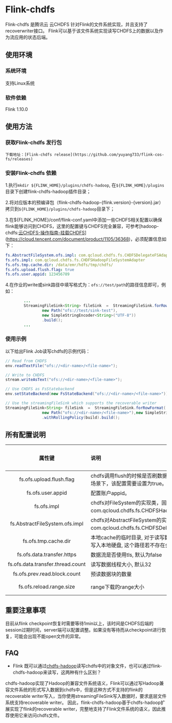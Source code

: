# Flink-chdfs

Flink-chdfs 是腾讯云 云CHDFS 针对Flink的文件系统实现，并且支持了recoverwriter接口。 Flink可以基于该文件系统实现读写CHDFS上的数据以及作为流应用的状态后端。

## 使用环境

### 系统环境

支持Linux系统

### 软件依赖

Flink 1.10.0


## 使用方法

### 获取Flink-chdfs 发行包

    下载地址：[Flink-chdfs release](https://github.com/yuyang733/flink-cos-fs/releases)


### 安装Flink-chdfs 依赖

1.执行`mkdir ${FLINK_HOME}/plugins/chdfs-hadoop`,  在`${FLINK_HOME}/plugins`目录下创建flink-chdfs-hadoop插件目录；

2.将对应版本的预编译包（flink-chdfs-hadoop-{flink.version}-{version}.jar）拷贝到`${FLINK_HOME}/plugins/chdfs-hadoop`目录下；

3.在${FLINK_HOME}/conf/flink-conf.yaml中添加一些CHDFS相关配置以确保flink能够访问到CHDFS，这里的配置键与CHDFS完全兼容，可参考[hadoop-chdfs:[云CHDFS-操作指南-挂载CHDFS](https://cloud.tencent.com/document/product/1105/36368)](https://cloud.tencent.com/document/product/1105/36368)，必须配置信息如下：

```yaml
fs.AbstractFileSystem.ofs.impl: com.qcloud.chdfs.fs.CHDFSDelegateFSAdapter
fs.ofs.impl: com.qcloud.chdfs.fs.CHDFSHadoopFileSystemAdapter
fs.ofs.tmp.cache.dir: /data/emr/hdfs/tmp/chdfs/
fs.ofs.upload.flush.flag: true
fs.ofs.user.appid: 123456789
```

4.在作业的write或sink路径中填写格式为：```ofs://test/path```的路径信息即可，例如：

```java
        ...
        StreamingFileSink<String> fileSink  =  StreamingFileSink.forRowFormat(
                new Path("ofs://test/sink-test"),
                new SimpleStringEncoder<String>("UTF-8"))
                .build();
        ...
```

### 使用示例

以下给出Flink Job读写chdfs的示例代码：

```Java
// Read from CHDFS 
env.readTextFile("ofs://<dir-name>/<file-name>");

// Write to CHDFS
stream.writeAsText("ofs://<dir-name>/<file-name>");

// Use CHDFS as FsStatebackend
env.setStateBackend(new FsStateBackend("ofs://<dir-name>/<file-name>"));

// Use the streamingFileSink which supports the recoverable writer
StreamingFileSink<String> fileSink  =  StreamingFileSink.forRowFormat(
                new Path("ofs://<dir-name>/<file-name>"),new SimpleStringEncoder<String>("UTF-8"))
                .withRollingPolicy(build).build();

```


## 所有配置说明

| 属性键                             | 说明                | 默认值 | 必填项 |
|:-----------------------------------:|:--------------------|:-----:|:---:|
|fs.ofs.upload.flush.flag|chdfs调用flush的时候是否刷数据, 默认false。但是在flink 场景下，该配置需要设置为true。|无|是|
|fs.ofs.user.appid| 配置账户appid。 | 无  | 是|
|fs.ofs.impl                      | chdfs对FileSystem的实现类，固定为 com.qcloud.chdfs.fs.CHDFSHadoopFileSystemAdapter。 | 无|是|
|fs.AbstractFileSystem.ofs.impl   | chdfs对AbstractFileSystem的实现类，固定为com.qcloud.chdfs.fs.CHDFSDelegateFSAdapter。 | 无 |是|
|fs.ofs.tmp.cache.dir           | 本地cache的临时目录, 对于读写数据, 当内存cache不足时会写入本地硬盘, 这个路径若不存在会自动创建。 | 无 | 是|
|fs.ofs.data.transfer.https                   | 数据流是否使用tls, 默认为false | false | 否|
|fs.ofs.data.transfer.thread.count                | 读写数据线程大小, 默认32 |32 | 否 |
|fs.ofs.prev.read.block.count             | 预读数据块的数量| 4 | 否 |
|fs.ofs.reload.range.size       | range下载的range大小| 1048576（1MB）|否|

## 重要注意事项

目前从flink checkpoint恢复时需要等待1min以上，该时间是CHDFS后端的session过期时间，server端可以配置调整。如果没有等待而从checkpoint进行恢复，可能会出现不能open文件的异常。

## FAQ

- Flink 既可以通过[chdfs-hadoop](https://github.com/tencentyun/chdfs-hadoop-plugin)读写chdfs中的对象文件，也可以通过flink-chdfs-hadoop来读写，这两种有什么区别？

chdfs-hadoop实现了Hadoop的兼容文件系统语义，Flink可以通过写Hadoop兼容文件系统的形式写入数据到chdfs中，但是这种方式不支持的flink的recoverable writer写入，当你使用streamingFileSink写入数据时，要求底层文件系统支持recoverable writer。 因此，flink-chdfs-hadoop基于chdfs-hadoop扩展实现了flink的recoverable writer，完整地支持了Flink文件系统的语义，因此推荐使用它来访问chdfs文件。
